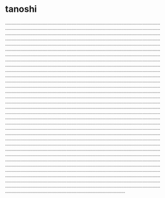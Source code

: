 # tanoshi
................................................................................................................................................................................................................................................................................................................................................................................................................................................................................................................................................................................................................................................................................................................................................................................................................................................................................................................................................................................................................................................................................................................................................................................................................................................................................................................................................................................................................................................................................................................................................................................................................................................................................................................................................................................................................................................................................................................................................................................................................................................................................................................................................................................................................................................................................................................................................................................................................................................................................................................................................................................................................................................................................................................................................................................................................................................................................................................................................................................................................................................................................................................................................................................................................................................................................................................................................................................................................................................................................................................................................................................................................................................................................................................................................................................................................................................................................................................................................................................................................................................................................................................................................................................................................................